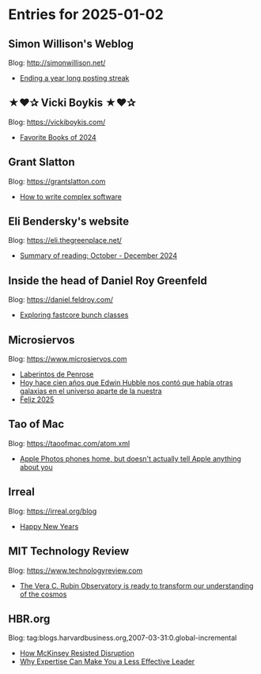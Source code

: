 # Entries for 2025-01-02
## Simon Willison's Weblog 
Blog: http://simonwillison.net/ 

- [Ending a year long posting streak](https://simonwillison.net/2025/Jan/2/ending-a-year-long-posting-streak/#atom-everything)
## ★❤✰ Vicki Boykis ★❤✰ 
Blog: https://vickiboykis.com/ 

- [Favorite Books of 2024](https://vickiboykis.com/essays/2024-12-31-favorite-books/)
## Grant Slatton 
Blog: https://grantslatton.com 

- [How to write complex software](https://grantslatton.com/how-to-software)
## Eli Bendersky's website 
Blog: https://eli.thegreenplace.net/ 

- [Summary of reading: October - December 2024](https://eli.thegreenplace.net/2024/summary-of-reading-october-december-2024/)
## Inside the head of Daniel Roy Greenfeld 
Blog: https://daniel.feldroy.com/ 

- [Exploring fastcore bunch classes](https://daniel.feldroy.com/posts/2024-12-fastcore-bunch-classes)
## Microsiervos 
Blog: https://www.microsiervos.com 

- [Laberintos de Penrose](https://www.microsiervos.com/archivo/matematicas/laberintos-de-penrose.html)
- [Hoy hace cien años que Edwin Hubble nos contó que había otras galaxias en el universo aparte de la nuestra](https://www.microsiervos.com/archivo/ciencia/cien-anos-edwin-hubble-otras-galaxias-universo.html)
- [Feliz 2025](https://www.microsiervos.com/archivo/general/feliz-2025.html)
## Tao of Mac 
Blog: https://taoofmac.com/atom.xml 

- [Apple Photos phones home, but doesn't actually tell Apple anything about you](https://taoofmac.com/space/links/2025/01/01/2330)
## Irreal 
Blog: https://irreal.org/blog 

- [Happy New Years](https://irreal.org/blog/?p=12686)
## MIT Technology Review 
Blog: https://www.technologyreview.com 

- [The Vera C. Rubin Observatory is ready to transform our understanding of the cosmos](https://www.technologyreview.com/2025/01/01/1108643/vera-c-rubin-observatory-telescope-cosmos-universe-space-digital-camera/)
## HBR.org 
Blog: tag:blogs.harvardbusiness.org,2007-03-31:0.global-incremental 

- [How McKinsey Resisted Disruption](https://hbr.org/podcast/2025/01/how-mckinsey-resisted-disruption)
- [Why Expertise Can Make You a Less Effective Leader](https://hbr.org/podcast/2025/01/why-expertise-can-make-you-a-less-effective-leader)